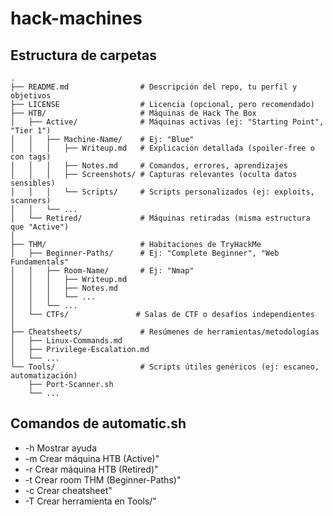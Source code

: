# hack-machines

## Estructura de carpetas
```
.
├── README.md                # Descripción del repo, tu perfil y objetivos
├── LICENSE                  # Licencia (opcional, pero recomendado)
├── HTB/                     # Máquinas de Hack The Box
│   ├── Active/              # Máquinas activas (ej: "Starting Point", "Tier 1")
│   │   ├── Machine-Name/    # Ej: "Blue"
│   │   │   ├── Writeup.md   # Explicación detallada (spoiler-free o con tags)
│   │   │   ├── Notes.md     # Comandos, errores, aprendizajes
│   │   │   ├── Screenshots/ # Capturas relevantes (oculta datos sensibles)
│   │   │   └── Scripts/     # Scripts personalizados (ej: exploits, scanners)
│   │   └── ...
│   └── Retired/             # Máquinas retiradas (misma estructura que "Active")
│
├── THM/                     # Habitaciones de TryHackMe
│   ├── Beginner-Paths/      # Ej: "Complete Beginner", "Web Fundamentals"
│   │   ├── Room-Name/       # Ej: "Nmap"
│   │   │   ├── Writeup.md
│   │   │   ├── Notes.md
│   │   │   └── ...
│   │   └── ...
│   └── CTFs/               # Salas de CTF o desafíos independientes
│
├── Cheatsheets/             # Resúmenes de herramientas/metodologías
│   ├── Linux-Commands.md
│   ├── Privilege-Escalation.md
│   └── ...
└── Tools/                   # Scripts útiles genéricos (ej: escaneo, automatización)
    ├── Port-Scanner.sh
    └── ...
```
## Comandos de automatic.sh

- -h          Mostrar ayuda
- -m <nombre> Crear máquina HTB (Active)"
- -r <nombre> Crear máquina HTB (Retired)"
- -t <nombre> Crear room THM (Beginner-Paths)"
- -c <nombre> Crear cheatsheet"
- -T <nombre> Crear herramienta en Tools/"